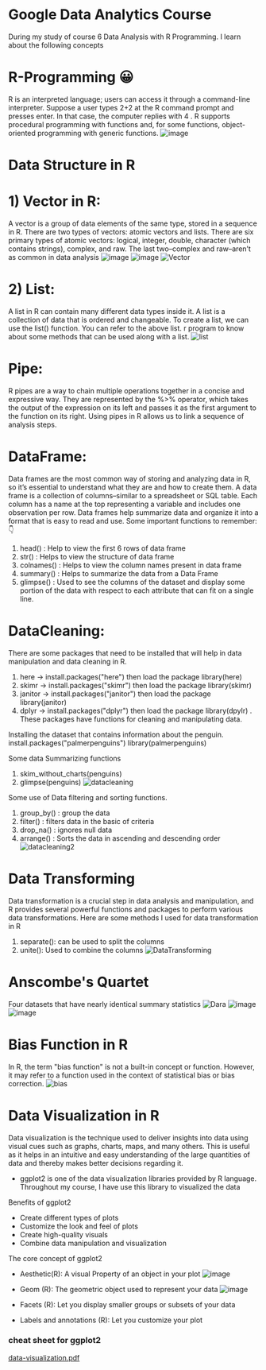# Google Data Analytics Course 
During my study of course 6 Data Analysis with R Programming. I learn about the following concepts
# R-Programming 😀
R is an interpreted language; users can access it through a command-line interpreter. Suppose a user types 2+2 at the R command prompt and presses enter. In that case, the computer replies with 4 . R supports procedural programming with functions and, for some functions, object-oriented programming with generic functions.
![image](https://github.com/Anish-shakya/R-Programming/assets/64535767/db3071a5-1bb8-44d6-919a-a44f5a7fc0f0)

# Data Structure in R
# 1) Vector in R:
A vector is a group of data elements of the same type, stored in a sequence in R. There are two types of vectors: atomic vectors and lists.
There are six primary types of atomic vectors: logical, integer, double, character (which contains strings), complex, and raw. 
The last two–complex and raw–aren’t as common in data analysis
![image](https://github.com/Anish-shakya/R-Programming/assets/64535767/e6a453bc-95a1-441c-9b61-e45fc5019888)
![image](https://github.com/Anish-shakya/R-Programming/assets/64535767/1d617195-7d96-4948-bc8d-2217d0846948)
![Vector](https://github.com/Anish-shakya/R-Programming/assets/64535767/dd12622c-1a0a-4311-bd2c-0a74848721d0)


# 2) List:
A list in R can contain many different data types inside it. A list is a collection of data that is ordered and changeable.
To create a list, we can use the list() function.
You can refer to the above list. r program to know about some methods that can be used along with a list.
![list](https://github.com/Anish-shakya/R-Programming/assets/64535767/0070fe41-d03a-45d0-b85b-901430bcb6dc)

# Pipe:
R pipes are a way to chain multiple operations together in a concise and expressive way. They are represented by the %>% operator, which takes the output of the expression on its left and passes it as the first argument to the function on its right. Using pipes in R allows us to link a sequence of analysis steps.

# DataFrame:
Data frames are the most common way of storing and analyzing data in R, so it’s essential to understand what they are and how to create them. A data frame is a collection of columns–similar to a spreadsheet or SQL table. Each column has a name at the top representing a variable and includes one observation per row. Data frames help summarize data and organize it into a format that is easy to read and use. 
Some important functions to remember:👇
1) head() : Help to view the first 6 rows of data frame
2) str() : Helps to view the structure of data frame
3) colnames() : Helps to view the column names present in data frame
4) summary() : Helps to  summarize the data from a Data Frame
5) glimpse() : Used to see the columns of the dataset and display some portion of the data with respect to each attribute that can fit on a single line.

# DataCleaning:
There are some packages that need to be installed that will help in data manipulation and data cleaning in R.
1) here  -> install.packages("here")  then load the package  library(here)
2) skimr -> install.packages("skimr")  then load the package  library(skimr)
3) janitor -> install.packages("janitor")  then load the package  library(janitor)
4) dplyr -> install.packages("dplyr")  then load the package  library(dpylr) .
These packages have functions for cleaning and manipulating data.

Installing the dataset that contains information about the penguin.
install.packages("palmerpenguins")
library(palmerpenguins)

Some data Summarizing functions
1) skim_without_charts(penguins)
2) glimpse(penguins)
![datacleaning](https://github.com/Anish-shakya/R-Programming/assets/64535767/b5770237-c67a-49ed-aa33-55b1221f2b99)

Some use of Data filtering and sorting functions.
1)   group_by() : group the data 
2)   filter() : filters data in the basic of criteria
3)   drop_na() : ignores null data
4)   arrange() : Sorts the data in ascending and descending order
![datacleaning2](https://github.com/Anish-shakya/R-Programming/assets/64535767/ebc38e87-b296-4903-937d-08efbc79079a)

# Data Transforming
Data transformation is a crucial step in data analysis and manipulation, and R provides several powerful functions and packages to perform various data transformations. Here are some  methods I used for data transformation in R
1) separate(): can be used to split the columns
2) unite(): Used to combine the columns
![DataTransforming](https://github.com/Anish-shakya/R-Programming/assets/64535767/4e8675e7-ac47-4804-80c6-731c8b794446)

# Anscombe's Quartet
Four datasets that have nearly identical summary statistics
![Dara](https://github.com/Anish-shakya/R-Programming/assets/64535767/5c0e0cb0-a9c8-453f-a37a-113a635eaa47)
![image](https://github.com/Anish-shakya/R-Programming/assets/64535767/31af9564-e910-468d-b10e-8a684335f0a4)
![image](https://github.com/Anish-shakya/R-Programming/assets/64535767/38ce9443-1b67-4f14-b462-4378ea78c3a8)

# Bias Function in R
In R, the term "bias function" is not a built-in concept or function. However, it may refer to a function used in the context of statistical bias or bias correction.
![bias](https://github.com/Anish-shakya/R-Programming/assets/64535767/57a36262-a41c-424c-acd4-21987665030c)

# Data Visualization in R
Data visualization is the technique used to deliver insights into data using visual cues such as graphs, charts, maps, and many others. This is useful as it helps in an intuitive and easy understanding of the large quantities of data and thereby makes better decisions regarding it.
- ggplot2 is one of the data visualization libraries provided by R language. Throughout my course, I have use this library to visualized the data

Benefits of ggplot2
- Create different types of plots
- Customize the look and feel of plots
- Create high-quality visuals
- Combine data manipulation and visualization

The core concept of ggplot2
- Aesthetic(R): A visual Property of an object in your plot
![image](https://github.com/Anish-shakya/R-Programming/assets/64535767/7f24c6d1-fad9-4985-b3e0-d910ff395f0a)

- Geom (R): The geometric object used to represent your data
![image](https://github.com/Anish-shakya/R-Programming/assets/64535767/a68f6a9e-a61c-49c6-abf3-ec9aa7acff54)

- Facets (R): Let you display smaller groups  or subsets of your data
- Labels and annotations (R): Let you customize your plot

### cheat sheet for ggplot2
[data-visualization.pdf](https://github.com/Anish-shakya/R-Programming/files/11929147/data-visualization.pdf)





    
  
